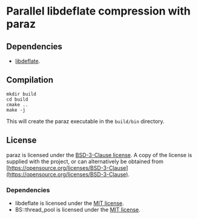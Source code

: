 # Parallel libdeflate compression with paraz

## Dependencies
- [libdeflate](https://github.com/ebiggers/libdeflate).

## Compilation
```
mkdir build
cd build
cmake ..
make -j
```
This will create the paraz executable in the `build/bin` directory.

## License
paraz is licensed under the [BSD-3-Clause license](https://opensource.org/licenses/BSD-3-Clause). A copy of the license is supplied with the project, or can alternatively be obtained from [https://opensource.org/licenses/BSD-3-Clause](https://opensource.org/licenses/BSD-3-Clause).

### Dependencies
- libdeflate is licensed under the [MIT license](https://opensource.org/license/mit).
- BS::thread_pool is licensed under the [MIT license](https://opensource.org/license/mit/).
